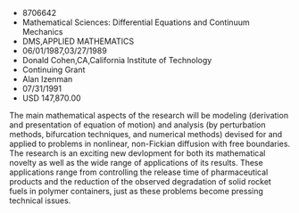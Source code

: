 
* 8706642
* Mathematical Sciences: Differential Equations and Continuum Mechanics
* DMS,APPLIED MATHEMATICS
* 06/01/1987,03/27/1989
* Donald Cohen,CA,California Institute of Technology
* Continuing Grant
* Alan Izenman
* 07/31/1991
* USD 147,870.00

The main mathematical aspects of the research will be modeling (derivation and
presentation of equation of motion) and analysis (by perturbation methods,
bifurcation techniques, and numerical methods) devised for and applied to
problems in nonlinear, non-Fickian diffusion with free boundaries. The research
is an exciting new devlopment for both its mathematical novelty as well as the
wide range of applications of its results. These applications range from
controlling the release time of pharmaceutical products and the reduction of the
observed degradation of solid rocket fuels in polymer containers, just as these
problems become pressing technical issues.
